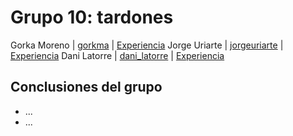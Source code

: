 # Grupo 10: tardones 

Gorka Moreno | [gorkma](https://twitter.com/gorkma) | [Experiencia](http://ftt.programania.net/experiencias/8.html) 
Jorge Uriarte | [jorgeuriarte](https://twitter.com/jorgeuriarte) | [Experiencia](http://ftt.programania.net/experiencias/17.html) 
Dani Latorre | [dani_latorre](https://twitter.com/dani_latorre) | [Experiencia](http://ftt.programania.net/experiencias/43.html) 
 

## Conclusiones del grupo
- ...
- ...
